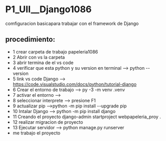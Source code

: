 # P1_UII__Django1086
comfiguracion basicapara trabajar con el framework de Django

## procedimiento: 
- 1 crear carpeta de trabajo  papeleria1086
- 2 Abrir con vs la carpeta
- 3 abrir termina de el vs code
- 4 verificar que esta python y su version en terminal --> python -- version
- 5 link vs code Django --> https://code.visualstudio.com/docs/python/tutorial-django
- 6 Crear el entorno de trabajo --> py -3 -m venv .venv
- 7 activar el entorno -->
- 8 seleccionar interprete --> presione F1
- 9 actualizar pip -->python -m pip install --upgrade pip
- 10 Intalar Django --> python -m pip install django
- 11 Creando el proyecto django-admin startproject  webpapeleria_proy .
- 12 realizar migracion de proyecto
- 13 Ejecutar servidor --> python manage.py runserver
- me trabajo el proyecto 
